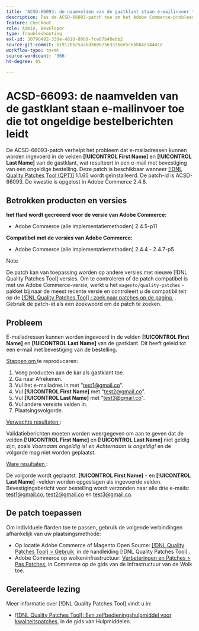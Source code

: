 ```yaml
---
title: 'ACSD-66093: de naamvelden van de gastklant staan e-mailinvoer toe die tot ongeldige bestelberichten leidt'
description: Pas de ACSD-66093-patch toe om het Adobe Commerce-probleem op te lossen, waarbij e-mailadressen kunnen worden ingevoerd in de velden **[!UICONTROL First Name] ** en **[!UICONTROL Last Name] ** en een e-mail met een ongeldige orderbevestiging kunnen worden verzonden.
feature: Checkout
role: Admin, Developer
type: Troubleshooting
exl-id: 30790492-330e-4810-8069-fce87b40ebb2
source-git-commit: b1912bbc5aabd36067563326ee5c6bb84e14441d
workflow-type: tm+mt
source-wordcount: '366'
ht-degree: 0%

---
```


# ACSD-66093: de naamvelden van de gastklant staan e-mailinvoer toe die tot ongeldige bestelberichten leidt

De ACSD-66093-patch verhelpt het probleem dat e-mailadressen kunnen worden ingevoerd in de velden **[!UICONTROL First Name]** en **[!UICONTROL Last Name]** van de gastklant, wat resulteert in een e-mail met bevestiging van een ongeldige bestelling. Deze patch is beschikbaar wanneer [[!DNL Quality Patches Tool (QPT)]](/help/tools/quality-patches-tool/quality-patches-tool-to-self-serve-quality-patches.md) 1.1.65 wordt geïnstalleerd. De patch-id is ACSD-66093. De kwestie is opgelost in Adobe Commerce 2.4.8.

## Betrokken producten en versies

**het flard wordt gecreeerd voor de versie van Adobe Commerce:**

* Adobe Commerce (alle implementatiemethoden) 2.4.5-p11

**Compatibel met de versies van Adobe Commerce:**

* Adobe Commerce (alle implementatiemethoden) 2.4.4 - 2.4.7-p5

>[!NOTE]
>
>De patch kan van toepassing worden op andere versies met nieuwe [!DNL Quality Patches Tool] versies. Om te controleren of de patch compatibel is met uw Adobe Commerce-versie, werkt u het `magento/quality-patches` -pakket bij naar de meest recente versie en controleert u de compatibiliteit op de [[!DNL Quality Patches Tool] : zoek naar patches op de pagina &#x200B;](https://experienceleague.adobe.com/tools/commerce-quality-patches/index.html?lang=nl-NL) . Gebruik de patch-id als een zoekwoord om de patch te zoeken.

## Probleem

E-mailadressen kunnen worden ingevoerd in de velden **[!UICONTROL First Name]** en **[!UICONTROL Last Name]** van de gastklant. Dit heeft geleid tot een e-mail met bevestiging van de bestelling.

<u> Stappen om </u> te reproduceren:

1. Voeg producten aan de kar als gastklant toe.
2. Ga naar Afrekenen.
3. Vul het e-mailadres in met &quot;test1@gmail.co&quot;.
4. Vul **[!UICONTROL First Name]** met &quot;<test2@gmail.co>&quot;.
5. Vul **[!UICONTROL Last Name]** met &quot;<test3@gmail.co>&quot;.
6. Vul andere vereiste velden in.
7. Plaatsingsvolgorde.

<u> Verwachte resultaten </u>:

Validatieberichten moeten worden weergegeven om aan te geven dat de velden **[!UICONTROL First Name]** en **[!UICONTROL Last Name]** niet geldig zijn, zoals *Voornaam ongeldig is! en Achternaam is ongeldig!* en de volgorde mag niet worden geplaatst.

<u> Ware resultaten </u>:

De volgorde wordt geplaatst.
**[!UICONTROL First Name]** - en **[!UICONTROL Last Name]** -velden worden opgeslagen als ingevoerde velden.
Bevestigingsbericht voor bestelling wordt verzonden naar alle drie e-mails: test1@gmail.co, test2@gmail.co en test3@gmail.co.

## De patch toepassen

Om individuele flarden toe te passen, gebruik de volgende verbindingen afhankelijk van uw plaatsingsmethode:

* Op locatie Adobe Commerce of Magento Open Source: [[!DNL Quality Patches Tool] > Gebruik &#x200B;](/help/tools/quality-patches-tool/usage.md) in de handleiding [!DNL Quality Patches Tool] .
* Adobe Commerce op wolkeninfrastructuur: [&#x200B; Verbeteringen en Patches > Pas Patches &#x200B;](https://experienceleague.adobe.com/docs/commerce-cloud-service/user-guide/develop/upgrade/apply-patches.html?lang=nl-NL) in Commerce op de gids van de Infrastructuur van de Wolk toe.

## Gerelateerde lezing

Meer informatie over [!DNL Quality Patches Tool] vindt u in:

* [[!DNL Quality Patches Tool]: Een zelfbedieningshulpmiddel voor kwaliteitspatches &#x200B;](/help/tools/quality-patches-tool/quality-patches-tool-to-self-serve-quality-patches.md) in de gids van Hulpmiddelen.
